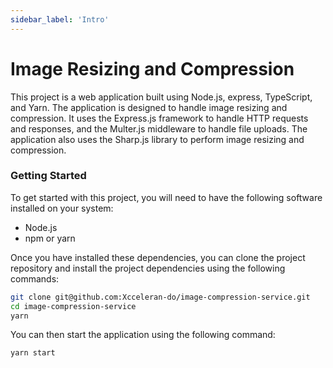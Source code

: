 ```yaml
---
sidebar_label: 'Intro'
---
```

# Image Resizing and Compression

This project is a web application built using Node.js, express, TypeScript, and Yarn. The application is designed to handle image resizing and compression. It uses the Express.js framework to handle HTTP requests and responses, and the Multer.js middleware to handle file uploads. The application also uses the Sharp.js library to perform image resizing and compression.

### Getting Started

To get started with this project, you will need to have the following software installed on your system:

- Node.js
- npm or yarn 

Once you have installed these dependencies, you can clone the project repository and install the project dependencies using the following commands:

```bash
git clone git@github.com:Xcceleran-do/image-compression-service.git
cd image-compression-service
yarn 
```
You can then start the application using the following command:

```bash 
yarn start
```
 